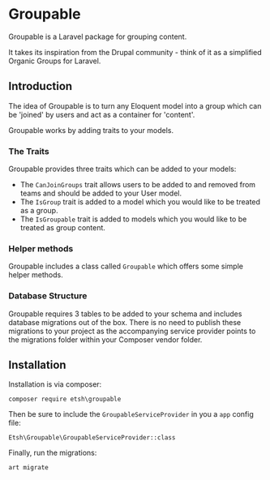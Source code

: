 # Groupable
Groupable is a Laravel package for grouping content.

It takes its inspiration from the Drupal community - think of it as a simplified Organic Groups for Laravel.

## Introduction
The idea of Groupable is to turn any Eloquent model into a group which can be 'joined' by users and act as a container for 'content'.

Groupable works by adding traits to your models.

### The Traits
Groupable provides three traits which can be added to your models:

- The `CanJoinGroups` trait allows users to be added to and removed from teams and should be added to your User model.
- The `IsGroup` trait is added to a model which you would like to be treated as a group.
- The `IsGroupable` trait is added to models which you would like to be treated as group content.

### Helper methods
Groupable includes a class called `Groupable` which offers some simple helper methods.

### Database Structure
Groupable requires 3 tables to be added to your schema and includes database migrations out of the box. There is no need to publish these migrations to your project as the accompanying service provider points to the migrations folder within your Composer vendor folder.

## Installation
Installation is via composer:

```
composer require etsh\groupable
```

Then be sure to include the `GroupableServiceProvider` in you a `app` config file:

```
Etsh\Groupable\GroupableServiceProvider::class
```

Finally, run the migrations:

```
art migrate
```
